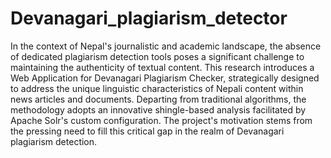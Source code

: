﻿# Devanagari_plagiarism_detector
In the context of Nepal's journalistic and academic landscape, the absence of dedicated plagiarism detection tools poses a significant challenge to maintaining the authenticity of textual content. This research introduces a Web Application for Devanagari Plagiarism Checker, strategically designed to address the unique linguistic characteristics of Nepali content within news articles and documents. Departing from traditional algorithms, the methodology adopts an innovative shingle-based analysis facilitated by Apache Solr's custom configuration. The project's motivation stems from the pressing need to fill this critical gap in the realm of Devanagari plagiarism detection.
